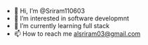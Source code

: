 - 👋 Hi, I’m @Sriram110603
- 👀 I’m interested in software developmnt
- 🌱 I’m currently learning full stack
- 📫 How to reach me alsriram03@gmail.com

<!---
Sriram110603/Sriram110603 is a ✨ special ✨ repository because its `README.md` (this file) appears on your GitHub profile.
You can click the Preview link to take a look at your changes.
--->
